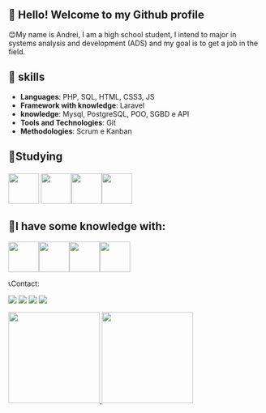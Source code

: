## 👋 Hello! Welcome to my Github profile
😊My name is Andrei,  I am a high school student, I intend to major in systems analysis and development (ADS) and my goal is to get a job in the field.

 ## 🔧 skills
- **Languages**: PHP, SQL, HTML, CSS3, JS
-  **Framework with knowledge**: Laravel
-  **knowledge**: Mysql, PostgreSQL, POO, SGBD e API
- **Tools and Technologies**: Git
- **Methodologies**: Scrum e Kanban

## 📕Studying <p>
<img src="https://cdn.jsdelivr.net/gh/devicons/devicon@latest/icons/phpstorm/phpstorm-original.svg" width="60" height="60" /> <img src="https://cdn.jsdelivr.net/gh/devicons/devicon@latest/icons/mysql/mysql-original-wordmark.svg" width="60" height="60"/><img src="https://cdn.jsdelivr.net/gh/devicons/devicon@latest/icons/php/php-original.svg" width="60" height="60" /><img src="https://cdn.jsdelivr.net/gh/devicons/devicon@latest/icons/laravel/laravel-original.svg" width="60" height="60" /><p>

## 📘I have some knowledge with:
<img src="https://cdn.jsdelivr.net/gh/devicons/devicon@latest/icons/html5/html5-original.svg" width="60" height="60"/><img src="https://cdn.jsdelivr.net/gh/devicons/devicon@latest/icons/javascript/javascript-original.svg" width="60" height="60"/><img src="https://cdn.jsdelivr.net/gh/devicons/devicon@latest/icons/css3/css3-original.svg" width="60" height="60" /><img src="https://cdn.jsdelivr.net/gh/devicons/devicon@latest/icons/git/git-original.svg" width="60" height="60"/>

📞Contact: <br>

<div>
<a href="https://www.youtube.com/channel/UCRieizGqSnqT5FNkpYIhxeA"><img loading="lazy" src="https://img.shields.io/badge/YouTube-FF0000?style=for-the-badge&logo=youtube&logoColor=white" target="_blank"></a>
<a href="https://www.instagram.com/andreimoreira0/" target="_blank"><img loading="lazy" src="https://img.shields.io/badge/-Instagram-%23E4405F?style=for-the-badge&logo=instagram&logoColor=white" target="_blank"></a>
<a href = "https://mail.google.com/mail/u/0/?tab=rm&ogbl#inbox"><img loading="lazy" src="https://img.shields.io/badge/Gmail-D14836?style=for-the-badge&logo=gmail&logoColor=white" target="_blank"></a>
<a href="https://www.linkedin.com/in/andrei-da-silva-moreira-54b160248/" target="_blank"><img loading="lazy" src="https://img.shields.io/badge/-LinkedIn-%230077B5?style=for-the-badge&logo=linkedin&logoColor=white" target="_blank"></a>   
</div>
<p></p>

<div>
<a href="https://github.com/andreidasilvamoreira">
<img loading="lazy" height="180em" src="https://github-readme-stats.vercel.app/api?username=andreidasilvamoreira&show_icons=true&theme=dracula&include_all_commits=true&count_private=true"/>
<img loading="lazy" height="180em" src="https://github-readme-stats.vercel.app/api/top-langs/?username=andreidasilvamoreira&layout=compact&langs_count=7&theme=dracula"/>
</div>



